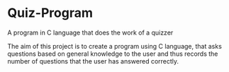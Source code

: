 # Quiz-Program
A program in C language that does the work of a quizzer

The aim of this project is to create a program using C language, that asks 
questions based on general knowledge to the user and thus records the 
number of questions that the user has answered correctly.

